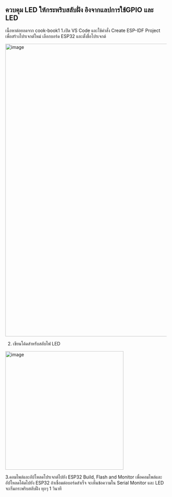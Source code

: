 ## ควบคุม LED ให้กระพริบสลับฝั่ง อิงจากแลปการใช้GPIO และ LED 
เนื้อหาต่อยอดจาก cook-book1
1.เปิด VS Code และใช้คำสั่ง Create ESP-IDF Project เพื่อสร้างโปรเจกต์ใหม่ เลือกบอร์ด ESP32 และตั้งชื่อโปรเจกต์

<img width="911" alt="image" src="https://github.com/user-attachments/assets/0fdb24b4-fb30-4f55-8039-6f67690970c6">

2. เขียนโค้ดสำหรับสลับไฟ LED
   
<img width="369" alt="image" src="https://github.com/user-attachments/assets/27ca7492-0f68-4348-a3cb-3451a359a9c9">

3.คอมไพล์และอัปโหลดโปรเจกต์ไปยัง ESP32 Build, Flash and Monitor เพื่อคอมไพล์และอัปโหลดโค้ดไปยัง ESP32
ถ้าเชื่อมต่อบอร์ดสำเร็จ จะเห็นข้อความใน Serial Monitor และ LED จะเริ่มกระพริบสลับฝั่ง ทุกๆ 1 วินาที
